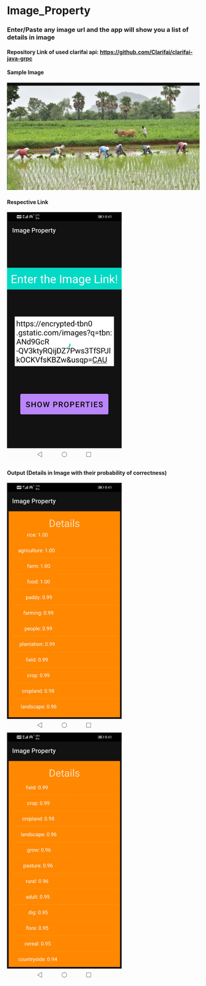 # Image_Property
### Enter/Paste any image url and the app will show you a list of details in image
#### Repository Link of used clarifai api: https://github.com/Clarifai/clarifai-java-grpc
<div>
  <h4> Sample Image </h4>
<img src="./app/src/main/res/drawable/farming[1].jpg" width="600px">
  <h4> Respective Link </h4>
<img src ="./app/src/main/res/drawable/ss[1].jpg" width="300px">
  <h4> Output (Details in Image with their probability of correctness)</h4>
<img src="./app/src/main/res/drawable/Result_1[1].jpg" width="300px">
<img src="./app/src/main/res/drawable/Result_2[1].jpg" width="300px">
</div>
